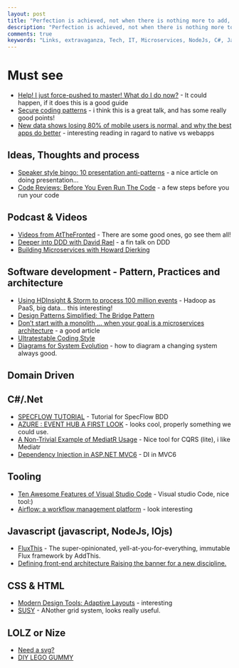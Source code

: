 ```yaml
---
layout: post
title: "Perfection is achieved, not when there is nothing more to add, but when there is nothing left to take away."
description: "Perfection is achieved, not when there is nothing more to add, but when there is nothing left to take away."
comments: true
keywords: "Links, extravaganza, Tech, IT, Microservices, NodeJs, C#, Javascript, Solution architecture"
---
```


# Must see
* [Help! I just force-pushed to master! What do I do now?](http://blog.8thlight.com/sandro-padin/2015/06/08/help-i-just-force-pushed-to-master.html) - It could happen, if it does this is a good guide
* [Secure coding patterns](https://vimeo.com/129459298) - i think this is a great talk, and has some really good points!
* [New data shows losing 80% of mobile users is normal, and why the best apps do better](http://andrewchen.co/new-data-shows-why-losing-80-of-your-mobile-users-is-normal-and-that-the-best-apps-do-much-better/) - interesting reading in ragard to native vs webapps

## Ideas, Thoughts and process
* [Speaker style bingo: 10 presentation anti-patterns](http://www.troyhunt.com/2015/06/speaker-style-bingo-10-presentation.html) - a nice article on doing presentation...
* [Code Reviews: Before You Even Run The Code](http://java.dzone.com/articles/code-reviews-you-even-run-code?) - a few steps before you run your code
 
## Podcast & Videos
*  [Videos from AtTheFronted](https://vimeo.com/user4280938/videos/page:1/sort:date) - There are some good ones, go see them all!
*  [Deeper into DDD with David Rael](http://www.dotnetrocks.com/default.aspx?ShowNum=1151) - a fin talk on DDD
*  [Building Microservices with Howard Dierking](http://www.dotnetrocks.com/default.aspx?ShowNum=1150)

## Software development - Pattern, Practices and architecture
* [Using HDInsight & Storm to process 100 million events](http://blog.bennymichielsen.be/2015/06/08/using-hdinsight-storm-to-process-100-million-events/) - Hadoop as PaaS, big data... this interesting!
* [Design Patterns Simplified: The Bridge Pattern](http://simpleprogrammer.com/2015/06/08/design-patterns-simplified-the-bridge-pattern/)
* [Don’t start with a monolith … when your goal is a microservices architecture](http://martinfowler.com/articles/dont-start-monolith.html) - a good article 
* [Ultratestable Coding Style](http://blog.jessitron.com/2015/06/ultratestable-coding-style.html)
* [Diagrams for System Evolution](http://www.codingthearchitecture.com/2015/06/11/diagrams_for_system_evolution.html) - how to diagram a changing system always good.

## Domain Driven
 

## C#/.Net
* [SPECFLOW TUTORIAL](http://blog.dmbcllc.com/specflow-tutorial/) - Tutorial for SpecFlow BDD
* [AZURE : EVENT HUB A FIRST LOOK](https://sachabarbs.wordpress.com/2015/06/04/azure-event-hub-a-first-look/) - looks cool, properly something we could use.
* [A Non-Trivial Example of MediatR Usage](http://iamnotmyself.com/blog/2015/06/04/a-non-trivial-example-of-mediatr-usage/) - Nice tool for CQRS (lite), i like Mediatr
* [Dependency Injection in ASP.NET MVC6](http://developer.telerik.com/featured/dependency-injection-in-asp-net-mvc6/) - DI in MVC6
 
## Tooling
 * [Ten Awesome Features of Visual Studio Code](http://blogs.msdn.com/b/mvpawardprogram/archive/2015/06/03/ten-awesome-features-of-visual-studio-code.aspx) -  Visual studio Code, nice tool:)
 * [Airflow: a workflow management platform](http://nerds.airbnb.com/airflow/) - look interesting
  
## Javascript (javascript, NodeJs, IOjs)
* [FluxThis](https://fluxthis.io) - The super-opinionated, yell-at-you-for-everything, immutable Flux framework by AddThis.
* [Defining front-end architecture Raising the banner for a new discipline.](http://radar.oreilly.com/2015/06/defining-front-end-architecture.html)

## CSS & HTML
* [Modern Design Tools: Adaptive Layouts](https://medium.com/bridge-collection/modern-design-tools-adaptive-layouts-e236070856e3) - interesting
* [SUSY](http://susy.oddbird.net/) - ANother grid system, looks really useful.



## LOLZ or Nize
* [Need a svg?](http://thoughtbot.github.io/foundry/)
* [DIY LEGO GUMMY](https://www.youtube.com/watch?v=n3_dV-e4d9c)

 
